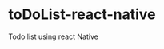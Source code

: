 # toDoList-react-native
Todo list using react Native

<!-- usuario: admin | senha: admin123 no django  -->